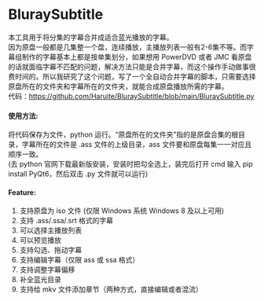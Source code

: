 # BluraySubtitle
本工具用于将分集的字幕合并成适合蓝光播放的字幕。  
因为原盘一般都是几集整一个盘，连续播放，主播放列表一般有2-6集不等。而字幕组制作的字幕基本上都是按单集划分，如果想用 PowerDVD 或者 JMC 看原盘的话就面临字幕不匹配的问题，解决方法只能是合并字幕，而这个操作手动做事很费时间的。所以我研究了这个问题，写了一个全自动合并字幕的脚本，只需要选择原盘所在的文件夹和字幕所在的文件夹，就能合成原盘播放所需的字幕。  
代码：https://github.com/Haruite/BluraySubtitle/blob/main/BluraySubtitle.py

#### 使用方法:
将代码保存为文件，python 运行。“原盘所在的文件夹”指的是原盘合集的根目录，字幕所在的文件是 .ass 文件的上级目录，ass 文件要和原盘每集一一对应且顺序一致。  
(去 python 官网下载最新版安装，安装时把勾全选上，装完后打开 cmd 输入 pip install PyQt6，然后双击 .py 文件就可以运行)  

#### Feature:
1. 支持原盘为 iso 文件 (仅限 Windows 系统 Windows 8 及以上可用) 
2. 支持 .ass/.ssa/.srt 格式的字幕
3. 可以选择主播放列表
4. 可以预览播放
5. 支持勾选、拖动字幕
6. 支持编辑字幕（仅限 ass 或 ssa 格式）
7. 支持调整字幕偏移
8. 补全蓝光目录
9. 支持给 mkv 文件添加章节（两种方式，直接编辑或者混流）
